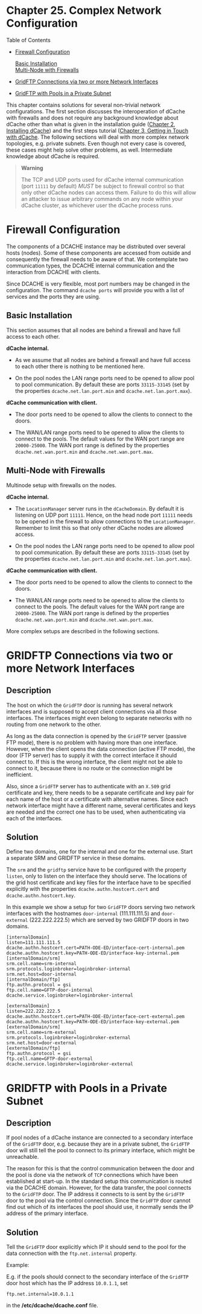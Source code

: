 Chapter 25. Complex Network Configuration
=========================================

Table of Contents

+ [Firewall Configuration](#firewall-configuration)  

    [Basic Installation](#basic-installations)  
    [Multi-Node with Firewalls](#multi-node-with-firewalls)  

+ [GridFTP Connections via two or more Network Interfaces](#gridftp-connections-cia-two-or-more-network-interfaces)  

+ [GridFTP with Pools in a Private Subnet](#gridftp-with-pools-in-a-private-subnet)  


This chapter contains solutions for several non-trivial network configurations. The first section discusses the interoperation of dCache with firewalls and does not require any background knowledge about dCache other than what is given in the installation guide ([Chapter 2, Installing dCache](install.md)) and the first steps tutorial ([Chapter 3, Getting in Touch with dCache](intouch.md). The following sections will deal with more complex network topologies, e.g. private subnets. Even though not every case is covered, these cases might help solve other problems, as well. Intermediate knowledge about dCache is required. 

> **Warning**
>
> The TCP and UDP ports used for dCache internal communication (port `11111` by default) *MUST* be subject to firewall control so that only other dCache nodes can access them. Failure to do this will allow an attacker to issue arbitrary commands on any node within your dCache cluster, as whichever user the dCache process runs.

Firewall Configuration
======================

The components of a DCACHE instance may be distributed over several hosts (nodes). Some of these components are accessed from outside and consequently the firewall needs to be aware of that. We contemplate two communication types, the DCACHE internal communication and the interaction from DCACHE with clients.

Since DCACHE is very flexible, most port numbers may be changed in the configuration. The command `dcache
      ports` will provide you with a list of services and the ports they are using.

Basic Installation
------------------

This section assumes that all nodes are behind a firewall and have full access to each other.

**dCache internal.**

-   As we assume that all nodes are behind a firewall and have full access to each other there is nothing to be mentioned here.

-   On the pool nodes the LAN range ports need to be opened to allow pool to pool communication. By default these are ports `33115-33145` (set by the properties `dcache.net.lan.port.min` and `dcache.net.lan.port.max`).

**dCache communication with client.**

-   The door ports need to be opened to allow the clients to connect to the doors.

-   The WAN/LAN range ports need to be opened to allow the clients to connect to the pools. The default values for the WAN port range are `20000-25000`. The WAN port range is defined by the properties `dcache.net.wan.port.min` and `dcache.net.wan.port.max`.

Multi-Node with Firewalls
-------------------------

Multinode setup with firewalls on the nodes.

**dCache internal.**

-   The `LocationManager` server runs in the `dCacheDomain`. By default it is listening on UDP port `11111`. Hence, on the head node port `11111` needs to be opened in the firewall to allow connections to the `LocationManager`. Remember to limit this so that only other dCache nodes are allowed access. 

-   On the pool nodes the LAN range ports need to be opened to allow pool to pool communication. By default these are ports `33115-33145` (set by the properties `dcache.net.lan.port.min` and `dcache.net.lan.port.max`). 

**dCache communication with client.**

-   The door ports need to be opened to allow the clients to connect to the doors.

-   The WAN/LAN range ports need to be opened to allow the clients to connect to the pools. The default values for the WAN port range are `20000-25000`. The WAN port range is defined by the properties `dcache.net.wan.port.min` and `dcache.net.wan.port.max`.

More complex setups are described in the following sections.

GRIDFTP Connections via two or more Network Interfaces
======================================================

Description
-----------

The host on which the `GridFTP` door is running has several network interfaces and is supposed to accept client connections via all those interfaces. The interfaces might even belong to separate networks with no routing from one network to the other.

As long as the data connection is opened by the `GridFTP` server (passive FTP mode), there is no problem with having more than one interface. However, when the client opens the data connection (active FTP mode), the door (FTP server) has to supply it with the correct interface it should connect to. If this is the wrong interface, the client might not be able to connect to it, because there is no route or the connection might be inefficient.

Also, since a `GridFTP` server has to authenticate with an `X.509` grid certificate and key, there needs to be a separate certificate and key pair for each name of the host or a certificate with alternative names. Since each network interface might have a different name, several certificates and keys are needed and the correct one has to be used, when authenticating via each of the interfaces.

Solution
--------

Define two domains, one for the internal and one for the external use. Start a separate SRM and GRIDFTP service in these domains.

The `srm` and the `gridftp` service have to be configured with the property `listen`, only to listen on the interface they should serve. The locations of the grid host certificate and key files for the interface have to be specified explicitly with the properties `dcache.authn.hostcert.cert` and `dcache.authn.hostcert.key`.

In this example we show a setup for two `GridFTP` doors serving two network interfaces with the hostnames `door-internal` (111.111.111.5) and `door-external` (222.222.222.5) which are served by two GRIDFTP doors in two domains.

    [internalDomain]
    listen=111.111.111.5
    dcache.authn.hostcert.cert=PATH-ODE-ED/interface-cert-internal.pem
    dcache.authn.hostcert.key=PATH-ODE-ED/interface-key-internal.pem
    [internalDomain/srm]
    srm.cell.name=srm-internal
    srm.protocols.loginbroker=loginbroker-internal
    srm.net.host=door-internal
    [internalDomain/ftp]
    ftp.authn.protocol = gsi
    ftp.cell.name=GFTP-door-internal
    dcache.service.loginbroker=loginbroker-internal

    [externalDomain]
    listen=222.222.222.5
    dcache.authn.hostcert.cert=PATH-ODE-ED/interface-cert-external.pem
    dcache.authn.hostcert.key=PATH-ODE-ED/interface-key-external.pem
    [externalDomain/srm]
    srm.cell.name=srm-external
    srm.protocols.loginbroker=loginbroker-external
    srm.net.host=door-external
    [externalDomain/ftp]
    ftp.authn.protocol = gsi
    ftp.cell.name=GFTP-door-external
    dcache.service.loginbroker=loginbroker-external

GRIDFTP with Pools in a Private Subnet
======================================

Description
-----------

If pool nodes of a dCache instance are connected to a secondary interface of the `GridFTP` door, e.g. because they are in a private subnet, the `GridFTP` door will still tell the pool to connect to its primary interface, which might be unreachable.

The reason for this is that the control communication between the door and the pool is done via the network of `TCP` connections which have been established at start-up. In the standard setup this communication is routed via the DCACHE domain. However, for the data transfer, the pool connects to the `GridFTP` door. The IP address it connects to is sent by the `GridFTP` door to the pool via the control connection. Since the `GridFTP` door cannot find out which of its interfaces the pool should use, it normally sends the IP address of the primary interface.

Solution
--------

Tell the `GridFTP` door explicitly which IP it should send to the pool for the data connection with the `ftp.net.internal` property.

Example:

E.g. if the pools should connect to the secondary interface of the `GridFTP` door host which has the IP address `10.0.1.1`, set

    ftp.net.internal=10.0.1.1

in the **/etc/dcache/dcache.conf** file.

  [???]: #in
  [1]: #intouch
